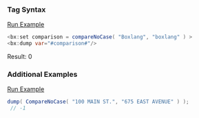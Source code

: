 ### Tag Syntax



<a href="https://try.boxlang.io?code=eJxLSEjgskmqsCpOLVFIzs8tSCzKLM7PU7CFclL98p0Ti1M1FJSc8ityEvPSlXQUlJKgTAVNBTuw5pTS3AKFssQiWyVlhBnKSvp2XAkJCQBnLyBK" target="_blank">Run Example</a>

```java
<bx:set comparison = compareNoCase( "Boxlang", "boxlang" ) >
<bx:dump var="#comparison#"/>
```

Result: 0

### Additional Examples

<a href="https://try.boxlang.io/?code=eJxLKc0t0FBwzs8tSCxK9ct3TixO1VBQMjQwUPB19PRTCA7RU9JRUDIzN1VwdQwOUXAMc%2FULdVVS0FTQtOZS0NdX0DXkAgCIZxCW" target="_blank">Run Example</a>

```java
dump( CompareNoCase( "100 MAIN ST.", "675 EAST AVENUE" ) );
 // -1

```


